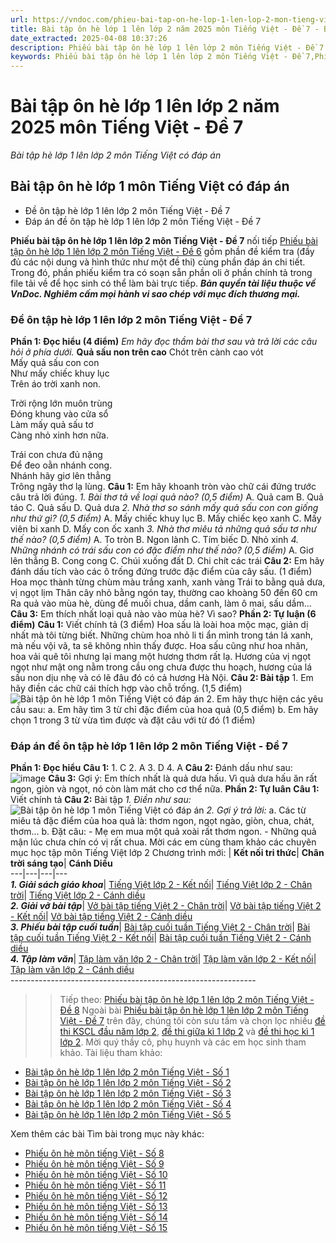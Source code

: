 ```yaml
---
url: https://vndoc.com/phieu-bai-tap-on-he-lop-1-len-lop-2-mon-tieng-viet-de-7-203471
title: Bài tập ôn hè lớp 1 lên lớp 2 năm 2025 môn Tiếng Việt - Đề 7 - Bài tập hè lớp 1 lên lớp 2 môn Tiếng Việt có đáp án - VnDoc.com
date_extracted: 2025-04-08 10:37:26
description: Phiếu bài tập ôn hè lớp 1 lên lớp 2 môn Tiếng Việt - Đề 7 được biên soạn gồm phần đề thi và đáp án chi tiết. Trong phần đề thi có sẵn oli cho học sinh làm bài trực tiếp. Mời quý thầy cô, phụ huynh và các bạn học sinh tham khảo.
keywords: Phiếu bài tập ôn hè lớp 1 lên lớp 2 môn Tiếng Việt - Đề 7,Phiếu bài tập ôn hè lớp 1 lên lớp 2 môn Tiếng Việt,Phiếu khảo sát chất lượng đầu năm lớp 2,Bài tập ôn hè lớp 1 môn Tiếng Việt,Bài tập ôn hè lớp 1,Phiếu kiểm tra hè lớp 1 lên lớp 2,Đề bài tập hè lớp 1 lên lớp 2 môn Tiếng Việt,Ôn tập hè lớp 1 lên lớp 2 môn Tiếng Việt
---
```


# Bài tập ôn hè lớp 1 lên lớp 2 năm 2025 môn Tiếng Việt - Đề 7
 _Bài tập hè lớp 1 lên lớp 2 môn Tiếng Việt có đáp án_
## Bài tập ôn hè lớp 1 môn Tiếng Việt có đáp án
  * Đề ôn tập hè lớp 1 lên lớp 2 môn Tiếng Việt - Đề 7
  * Đáp án đề ôn tập hè lớp 1 lên lớp 2 môn Tiếng Việt - Đề 7

**Phiếu bài tập ôn hè lớp 1 lên lớp 2 môn Tiếng Việt - Đề 7** nối tiếp [Phiếu bài tập ôn hè lớp 1 lên lớp 2 môn Tiếng Việt - Đề 6](<https://vndoc.com/phieu-bai-tap-on-he-lop-1-len-lop-2-mon-tieng-viet-de-6-203426>) gồm phần đề kiểm tra \(đầy đủ các nội dung và hình thức như một đề thi\) cùng phần đáp án chi tiết. Trong đó, phần phiếu kiểm tra có soạn sẵn phần oli ở phần chính tả trong file tải về để học sinh có thể làm bài trực tiếp.
**_Bản quyền tài liệu thuộc về VnDoc. Nghiêm cấm mọi hành vi sao chép với mục đích thương mại._**
### Đề ôn tập hè lớp 1 lên lớp 2 môn Tiếng Việt - Đề 7
**Phần 1: Đọc hiểu \(4 điểm\)**
_Em hãy đọc thầm bài thơ sau và trả lời các câu hỏi ở phía dưới._
**Quả sấu non trên cao**
Chót trên cành cao vót  
Mấy quả sấu con con  
Như mấy chiếc khuy lục  
Trên áo trời xanh non.
  
Trời rộng lớn muôn trùng  
Đóng khung vào cửa sổ  
Làm mấy quả sấu tơ  
Càng nhỏ xinh hơn nữa.
  
Trái con chưa đủ nặng  
Để đeo oằn nhánh cong.  
Nhánh hãy giơ lên thẳng  
Trông ngây thơ lạ lùng.
**Câu 1:** Em hãy khoanh tròn vào chữ cái đứng trước câu trả lời đúng.
_1\. Bài thơ tả về loại quả nào? \(0,5 điểm\)_
A. Quả cam
B. Quả táo
C. Quả sấu
D. Quả dưa
 _2\. Nhà thơ so sánh mấy quả sấu con con giống như thứ gì? \(0,5 điểm\)_
A. Mấy chiếc khuy lục
B. Mấy chiếc kẹo xanh
C. Mấy viên bi xanh
D. Mấy con ốc xanh
 _3\. Nhà thơ miêu tả những quả sấu tơ như thế nào? \(0,5 điểm\)_
A. To tròn
B. Ngon lành
C. Tím biếc
D. Nhỏ xinh
 _4\. Những nhánh có trái sấu con có đặc điểm như thế nào? \(0,5 điểm\)_
A. Giơ lên thẳng
B. Cong cong
C. Chúi xuống đất
D. Chi chít các trái
**Câu 2:** Em hãy đánh dấu tích vào các ô trống đứng trước đặc điểm của cây sấu. \(1 điểm\)
Hoa mọc thành từng chùm màu trắng xanh, xanh vàng
Trái to bằng quả dưa, vị ngọt lịm
Thân cây nhỏ bằng ngón tay, thường cao khoàng 50 đến 60 cm
Ra quả vào mùa hè, dùng để muối chua, dầm canh, làm ô mai, sấu dầm…
**Câu 3:** Em thích nhất loại quả nào vào mùa hè? Vì sao?
**Phần 2: Tự luận \(6 điểm\)**
**Câu 1:** Viết chính tả \(3 điểm\)
Hoa sấu là loài hoa mộc mạc, giản dị nhất mà tôi từng biết. Những chùm hoa nhỏ li ti ẩn mình trong tán lá xanh, mà nếu vội vã, ta sẽ không nhìn thấy được. Hoa sấu cũng như hoa nhãn, hoa vải quê tôi nhưng lại mang một hương thơm rất lạ. Hương của vị ngọt ngọt như mật ong nằm trong cầu ong chưa được thu hoạch, hương của lá sấu non dịu nhẹ và có lẽ đâu đó có cả hương Hà Nội.
**Câu 2: Bài tập**
1\. Em hãy điền các chữ cái thích hợp vào chỗ trống. \(1,5 điểm\)
![Bài tập ôn hè lớp 1 môn Tiếng Việt có đáp án](https://i.vdoc.vn/data/image/2020/07/27/phieu-bai-tap-on-he-lop-1-len-lop-2-mon-tieng-viet-7.png)
2\. Em hãy thực hiện các yêu cầu sau:
a. Em hãy tìm 3 từ chỉ đặc điểm của hoa quả \(0,5 điểm\)
b. Em hãy chọn 1 trong 3 từ vừa tìm được và đặt câu với từ đó \(1 điểm\)
### Đáp án đề ôn tập hè lớp 1 lên lớp 2 môn Tiếng Việt - Đề 7
**Phần 1: Đọc hiểu**
**Câu 1:**
1\. C
2\. A
3\. D
4\. A
**Câu 2:** Đánh dấu như sau:
![image](https://i.vdoc.vn/data/image/2020/07/17/Screenshot-21.png)
**Câu 3:**
Gợi ý: Em thích nhất là quả dưa hấu. Vì quả dưa hấu ăn rất ngon, giòn và ngọt, nó còn làm mát cho cơ thể nữa.
**Phần 2: Tự luân**
**Câu 1:** Viết chính tả
**Câu 2:** Bài tập
 _1\. Điền như sau:_
![Bài tập ôn hè lớp 1 môn Tiếng Việt có đáp án](https://i.vdoc.vn/data/image/2020/07/27/phieu-bai-tap-on-he-lop-1-len-lop-2-mon-tieng-viet-7-2.png)
_2\. Gợi ý trả lời:_
a. Các từ miêu tả đặc điểm của hoa quả là: thơm ngon, ngọt ngào, giòn, chua, chát, thơm...
b. Đặt câu:
\- Mẹ em mua một quả xoài rất thơm ngon.
\- Những quả mận lúc chưa chín có vị rất chua.
Mời các em cùng tham khảo các chuyên mục học tập môn Tiếng Việt lớp 2 Chương trình mới:
| **Kết nối tri thức**| **Chân trời sáng tạo**| **Cánh Diều**  
---|---|---|---  
 _**1\. Giải sách giáo khoa**_| [Tiếng Việt lớp 2 - Kết nối](<https://vndoc.com/tieng-viet-lop2>)| [Tiếng Việt lớp 2 - Chân trời](<https://vndoc.com/tieng-viet-lop-2-sach-chan-troi-sang-tao>)| [Tiếng Việt lớp 2 - Cánh diều](<https://vndoc.com/tieng-viet-lop-2-sach-canh-dieu>)  
 _**2\. Giải vở bài tập**_| [Vở bài tập tiếng Việt 2 - Chân trời](<https://vndoc.com/vbt-tieng-viet-lop-2-ctst>)| [Vở bài tập tiếng Việt 2 - Kết nối](<https://vndoc.com/giai-vo-bai-tap-tieng-viet2>)| [Vở bài tập tiếng Việt 2 - Cánh diều](<https://vndoc.com/tap-lam-van-lop-2-sach-canh-dieu>)  
 _**3\. Phiếu bài tập cuối tuần**_| [Bài tập cuối tuần Tiếng Việt 2 - Chân trời](<https://vndoc.com/bai-tap-cuoi-tuan-lop-2-mon-tieng-viet-sach-ctst>)| [Bài tập cuối tuần Tiếng Việt 2 - Kết nối](<https://vndoc.com/bai-tap-cuoi-tuan-lop-2-mon-tieng-viet-kntt>)| [Bài tập cuối tuần Tiếng Việt 2 - Cánh diều](<https://vndoc.com/bai-tap-cuoi-tuan-lop-2-mon-tieng-viet-cd>)  
 _**4\. Tập làm văn**_| [Tập làm văn lớp 2 - Chân trời](<https://vndoc.com/tap-lam-van-lop-2-ctst>)| [Tập làm văn lớp 2 - Kết nối](<https://vndoc.com/van-mieu-ta-lop2>)| [Tập làm văn lớp 2 - Cánh diều](<https://vndoc.com/tap-lam-van-lop-2-sach-canh-dieu>)  
\-------------------------------------------------------------
>> Tiếp theo: [Phiếu bài tập ôn hè lớp 1 lên lớp 2 môn Tiếng Việt - Đề 8](<https://vndoc.com/phieu-bai-tap-on-he-lop-1-len-lop-2-mon-tieng-viet-de-8-203522>)
Ngoài bài [Phiếu bài tập ôn hè lớp 1 lên lớp 2 môn Tiếng Việt - Đề 7](<https://vndoc.com/phieu-bai-tap-on-he-lop-1-len-lop-2-mon-tieng-viet-de-7-203471>) trên đây, chúng tôi còn sưu tầm và chọn lọc nhiều [đề thi KSCL đầu năm lớp 2](<https://vndoc.com/khao-sat-chat-luong-dau-nam-lop2>), [đề thi giữa kì 1 lớp 2](<https://vndoc.com/de-thi-giua-ki-1-lop2>) và [đề thi học kì 1 lớp 2](<https://vndoc.com/de-thi-hoc-ki-1-lop2>). Mời quý thầy cô, phụ huynh và các em học sinh tham khảo.
Tài liệu tham khảo:
  * [Bài tập ôn hè lớp 1 lên lớp 2 môn Tiếng Việt - Số 1](<https://vndoc.com/bai-tap-on-he-lop-1-len-lop-2-mon-tieng-viet-so-1-232621>)
  * [Bài tập ôn hè lớp 1 lên lớp 2 môn Tiếng Việt - Số 2](<https://vndoc.com/bai-tap-on-he-lop-1-len-lop-2-mon-tieng-viet-so-2-232630>)
  * [Bài tập ôn hè lớp 1 lên lớp 2 môn Tiếng Việt - Số 3](<https://vndoc.com/bai-tap-on-he-lop-1-len-lop-2-mon-tieng-viet-so-3-232644>)
  * [Bài tập ôn hè lớp 1 lên lớp 2 môn Tiếng Việt - Số 4](<https://vndoc.com/bai-tap-on-he-lop-1-len-lop-2-mon-tieng-viet-so-4-232649>)
  * [Bài tập ôn hè lớp 1 lên lớp 2 môn Tiếng Việt - Số 5](<https://vndoc.com/bai-tap-on-he-lop-1-len-lop-2-mon-tieng-viet-so-5-232652>)

Xem thêm các bài Tìm bài trong mục này khác:
  * [Phiếu ôn hè môn tiếng Việt - Số 8](</phieu-bai-tap-on-he-lop-1-len-lop-2-mon-tieng-viet-de-8-203522>)
  * [Phiếu ôn hè môn tiếng Việt - Số 9](</phieu-bai-tap-on-he-lop-1-len-lop-2-mon-tieng-viet-de-9-203545>)
  * [Phiếu ôn hè môn tiếng Việt - Số 10](</phieu-bai-tap-on-he-lop-1-len-lop-2-mon-tieng-viet-de-10-204136>)
  * [Phiếu ôn hè môn tiếng Việt - Số 11](</phieu-bai-tap-on-he-lop-1-len-lop-2-mon-tieng-viet-de-11-204442>)
  * [Phiếu ôn hè môn tiếng Việt - Số 12](</phieu-bai-tap-on-he-lop-1-len-lop-2-mon-tieng-viet-de-12-204443>)
  * [Phiếu ôn hè môn tiếng Việt - Số 13](</phieu-bai-tap-on-he-lop-1-len-lop-2-mon-tieng-viet-de-13-204454>)
  * [Phiếu ôn hè môn tiếng Việt - Số 14](</phieu-bai-tap-on-he-lop-1-len-lop-2-mon-tieng-viet-de-14-204461>)
  * [Phiếu ôn hè môn tiếng Việt - Số 15](</phieu-bai-tap-on-he-lop-1-len-lop-2-mon-tieng-viet-de-15-204491>)

